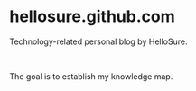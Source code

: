 hellosure.github.com
======================

Technology-related personal blog by HelloSure.

</br>

The goal is to establish my knowledge map.
